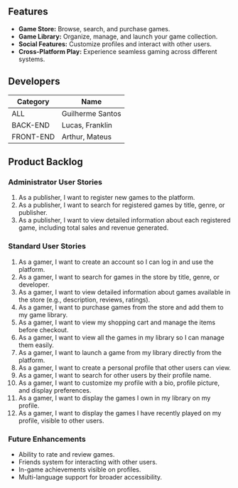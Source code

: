 ## Features

- **Game Store:** Browse, search, and purchase games.
- **Game Library:** Organize, manage, and launch your game collection.
- **Social Features:** Customize profiles and interact with other users.
- **Cross-Platform Play:** Experience seamless gaming across different systems.

## Developers

| Category  | Name             |
| --------- | ---------------- |
| ALL       | Guilherme Santos |
| BACK-END  | Lucas, Franklin  |
| FRONT-END | Arthur, Mateus   |

## Product Backlog

### **Administrator User Stories**
1. As a publisher, I want to register new games to the platform.
2. As a publisher, I want to search for registered games by title, genre, or publisher.
3. As a publisher, I want to view detailed information about each registered game, including total sales and revenue generated.

### **Standard User Stories**
1. As a gamer, I want to create an account so I can log in and use the platform.
2. As a gamer, I want to search for games in the store by title, genre, or developer.
3. As a gamer, I want to view detailed information about games available in the store (e.g., description, reviews, ratings).
4. As a gamer, I want to purchase games from the store and add them to my game library.
5. As a gamer, I want to view my shopping cart and manage the items before checkout.
6. As a gamer, I want to view all the games in my library so I can manage them easily.
7. As a gamer, I want to launch a game from my library directly from the platform.
8. As a gamer, I want to create a personal profile that other users can view.
9. As a gamer, I want to search for other users by their profile name.
10. As a gamer, I want to customize my profile with a bio, profile picture, and display preferences.
11. As a gamer, I want to display the games I own in my library on my profile.
12. As a gamer, I want to display the games I have recently played on my profile, visible to other users.

### **Future Enhancements**
- Ability to rate and review games.
- Friends system for interacting with other users.
- In-game achievements visible on profiles.
- Multi-language support for broader accessibility.
